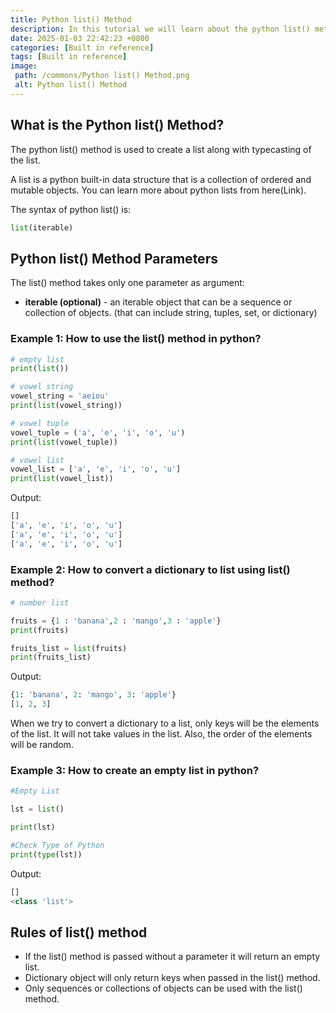 ```yaml
---
title: Python list() Method
description: In this tutorial we will learn about the python list() method and its uses with examples.
date: 2025-01-03 22:42:23 +0800
categories: [Built in reference]
tags: [Built in reference]
image:
 path: /commons/Python list() Method.png
 alt: Python list() Method
---
```


## What is the Python list() Method?

The python list() method is used to create a list along with typecasting of the list.

A list is a python built-in data structure that is a collection of ordered and mutable objects. You can learn more about python lists from here(Link).

The syntax of python list() is:

```python
list(iterable)

```

## Python list() Method Parameters

<script type="text/javascript">
	atOptions = {
		'key' : '98858c4e91885e00ea9926beee01c03e',
		'format' : 'iframe',
		'height' : 90,
		'width' : 728,
		'params' : {}
	};
</script>
<script type="text/javascript" src="https://www.highperformanceformat.com/98858c4e91885e00ea9926beee01c03e/invoke.js"></script>
The list() method takes only one parameter as argument:

* **iterable (optional)** \- an iterable object that can be a sequence or collection of objects. (that can include string, tuples, set, or dictionary)

<script type="text/javascript">
	atOptions = {
		'key' : '98858c4e91885e00ea9926beee01c03e',
		'format' : 'iframe',
		'height' : 90,
		'width' : 728,
		'params' : {}
	};
</script>
<script type="text/javascript" src="https://www.highperformanceformat.com/98858c4e91885e00ea9926beee01c03e/invoke.js"></script>
### Example 1: How to use the list() method in python?

```python
# empty list
print(list())

# vowel string
vowel_string = 'aeiou'
print(list(vowel_string))

# vowel tuple
vowel_tuple = ('a', 'e', 'i', 'o', 'u')
print(list(vowel_tuple))

# vowel list
vowel_list = ['a', 'e', 'i', 'o', 'u']
print(list(vowel_list))

```

Output:

```python
[]
['a', 'e', 'i', 'o', 'u']
['a', 'e', 'i', 'o', 'u']
['a', 'e', 'i', 'o', 'u']

```

<script type="text/javascript">
	atOptions = {
		'key' : '98858c4e91885e00ea9926beee01c03e',
		'format' : 'iframe',
		'height' : 90,
		'width' : 728,
		'params' : {}
	};
</script>
<script type="text/javascript" src="https://www.highperformanceformat.com/98858c4e91885e00ea9926beee01c03e/invoke.js"></script>
### Example 2: How to convert a dictionary to list using list() method?

```python
# number list

fruits = {1 : 'banana',2 : 'mango',3 : 'apple'}
print(fruits)

fruits_list = list(fruits)
print(fruits_list)

```

Output:

```python
{1: 'banana', 2: 'mango', 3: 'apple'}
[1, 2, 3]

```

When we try to convert a dictionary to a list, only keys will be the elements of the list. It will not take values in the list. Also, the order of the elements will be random.

### Example 3: How to create an empty list in python?

```python
#Empty List

lst = list()

print(lst)

#Check Type of Python
print(type(lst))

```

Output:

```python
[]
<class 'list'>

```

## Rules of list() method

* If the list() method is passed without a parameter it will return an empty list.  
* Dictionary object will only return keys when passed in the list() method.  
* Only sequences or collections of objects can be used with the list() method.